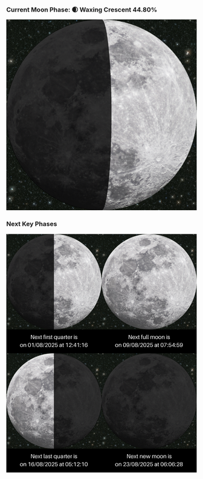 ### Current Moon Phase: 🌒 Waxing Crescent 44.80%
![Moon Phase](moonphase.png)
### Next Key Phases
![Gallery](gallery.png)